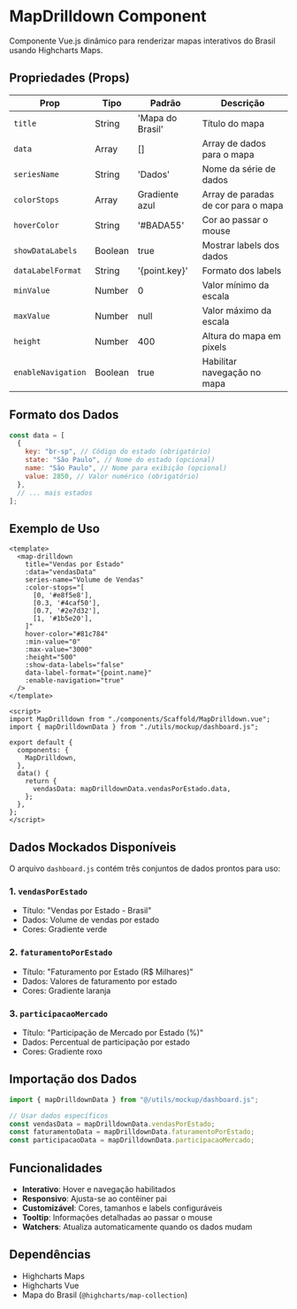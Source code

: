 # MapDrilldown Component

Componente Vue.js dinâmico para renderizar mapas interativos do Brasil usando Highcharts Maps.

## Propriedades (Props)

| Prop               | Tipo    | Padrão           | Descrição                           |
| ------------------ | ------- | ---------------- | ----------------------------------- |
| `title`            | String  | 'Mapa do Brasil' | Título do mapa                      |
| `data`             | Array   | []               | Array de dados para o mapa          |
| `seriesName`       | String  | 'Dados'          | Nome da série de dados              |
| `colorStops`       | Array   | Gradiente azul   | Array de paradas de cor para o mapa |
| `hoverColor`       | String  | '#BADA55'        | Cor ao passar o mouse               |
| `showDataLabels`   | Boolean | true             | Mostrar labels dos dados            |
| `dataLabelFormat`  | String  | '{point.key}'    | Formato dos labels                  |
| `minValue`         | Number  | 0                | Valor mínimo da escala              |
| `maxValue`         | Number  | null             | Valor máximo da escala              |
| `height`           | Number  | 400              | Altura do mapa em pixels            |
| `enableNavigation` | Boolean | true             | Habilitar navegação no mapa         |

## Formato dos Dados

```javascript
const data = [
  {
    key: "br-sp", // Código do estado (obrigatório)
    state: "São Paulo", // Nome do estado (opcional)
    name: "São Paulo", // Nome para exibição (opcional)
    value: 2850, // Valor numérico (obrigatório)
  },
  // ... mais estados
];
```

## Exemplo de Uso

```vue
<template>
  <map-drilldown
    title="Vendas por Estado"
    :data="vendasData"
    series-name="Volume de Vendas"
    :color-stops="[
      [0, '#e8f5e8'],
      [0.3, '#4caf50'],
      [0.7, '#2e7d32'],
      [1, '#1b5e20'],
    ]"
    hover-color="#81c784"
    :min-value="0"
    :max-value="3000"
    :height="500"
    :show-data-labels="false"
    data-label-format="{point.name}"
    :enable-navigation="true"
  />
</template>

<script>
import MapDrilldown from "./components/Scaffold/MapDrilldown.vue";
import { mapDrilldownData } from "./utils/mockup/dashboard.js";

export default {
  components: {
    MapDrilldown,
  },
  data() {
    return {
      vendasData: mapDrilldownData.vendasPorEstado.data,
    };
  },
};
</script>
```

## Dados Mockados Disponíveis

O arquivo `dashboard.js` contém três conjuntos de dados prontos para uso:

### 1. `vendasPorEstado`

- Título: "Vendas por Estado - Brasil"
- Dados: Volume de vendas por estado
- Cores: Gradiente verde

### 2. `faturamentoPorEstado`

- Título: "Faturamento por Estado (R$ Milhares)"
- Dados: Valores de faturamento por estado
- Cores: Gradiente laranja

### 3. `participacaoMercado`

- Título: "Participação de Mercado por Estado (%)"
- Dados: Percentual de participação por estado
- Cores: Gradiente roxo

## Importação dos Dados

```javascript
import { mapDrilldownData } from "@/utils/mockup/dashboard.js";

// Usar dados específicos
const vendasData = mapDrilldownData.vendasPorEstado;
const faturamentoData = mapDrilldownData.faturamentoPorEstado;
const participacaoData = mapDrilldownData.participacaoMercado;
```

## Funcionalidades

- **Interativo**: Hover e navegação habilitados
- **Responsivo**: Ajusta-se ao contêiner pai
- **Customizável**: Cores, tamanhos e labels configuráveis
- **Tooltip**: Informações detalhadas ao passar o mouse
- **Watchers**: Atualiza automaticamente quando os dados mudam

## Dependências

- Highcharts Maps
- Highcharts Vue
- Mapa do Brasil (`@highcharts/map-collection`)
